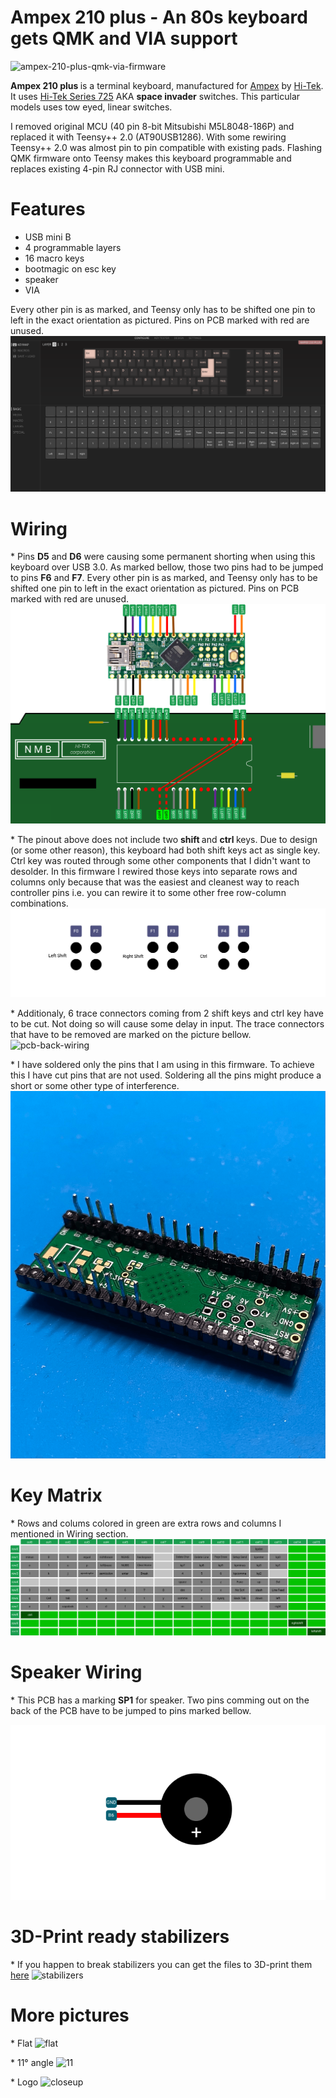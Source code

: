 
# <b> Ampex 210 plus </b> - An 80s keyboard gets QMK and VIA support 

![ampex-210-plus-qmk-via-firmware](https://github.com/vuckale/ampex-210-plus-qmk-via-firmware/blob/main/overview.png?raw=true)

<!--*A short description of the keyboard/project*-->
<b> Ampex 210 plus </b> is a terminal keyboard, manufactured for [Ampex](https://en.wikipedia.org/wiki/Ampex) by [Hi-Tek](https://deskthority.net/wiki/Hi-Tek_Corporation). It uses [Hi-Tek Series 725](https://deskthority.net/wiki/Hi-Tek_Series_725) AKA <b> space invader</b> switches. This particular models uses tow eyed, linear switches.

I removed original MCU (40 pin 8-bit Mitsubishi M5L8048-186P) and replaced it with Teensy++ 2.0 (AT90USB1286). With some rewiring Teensy++ 2.0 was almost pin to pin compatible with existing pads. Flashing QMK firmware onto Teensy makes this keyboard programmable and replaces existing 4-pin RJ connector with USB mini.

# Features

* USB mini B
* 4 programmable layers
* 16 macro keys
* bootmagic on esc key
* speaker
* VIA

Every other pin is as marked, and Teensy only has to be shifted one pin to left in the exact orientation as pictured. Pins on PCB marked with red are unused.
![VIA](https://github.com/vuckale/ampex-210-plus-qmk-via-firmware/blob/main/docs/VIA.png?raw=true)

# Wiring
&ast; Pins <b>D5</b> and <b>D6</b> were causing some permanent shorting when using this keyboard over USB 3.0. As marked bellow, those two pins had to be jumped to pins <b>F6</b> and <b>F7</b>. Every other pin is as marked, and Teensy only has to be shifted one pin to left in the exact orientation as pictured. Pins on PCB marked with red are unused.
![matrix-wiring](https://github.com/vuckale/ampex-210-plus-qmk-via-firmware/blob/main/docs/wiring.png?raw=true)

&ast; The pinout above does not include two <b> shift </b> and <b> ctrl </b> keys. Due to design (or some other reason), this keyboard had both shift keys act as single key. Ctrl key was routed through some other components that I didn't want to desolder. In this firmware I rewired those keys into separate rows and columns only because that was the easiest and cleanest way to reach controller pins i.e. you can rewire it to some other free row-column combinations. 
![right-left-shift-wiring](https://github.com/vuckale/ampex-210-plus-qmk-via-firmware/blob/main/docs/custom-wiring.png?raw=true)

&ast; Additionaly, 6 trace connectors coming from 2 shift keys and ctrl key have to be cut. Not doing so will cause some delay in input. The trace connectors that have to be removed are marked on the picture bellow.
![pcb-back-wiring](https://github.com/vuckale/ampex-210-plus-qmk-via-firmware/blob/main/docs/pcb-back-custom-wiring.png?raw=true)

&ast; I have soldered only the pins that I am using in this firmware. To achieve this I have cut pins that are not used. Soldering all the pins might produce a short or some other type of interference. 
![pins](https://github.com/vuckale/ampex-210-plus-qmk-via-firmware/blob/main/docs/pins.png?raw=true)

# Key Matrix
&ast; Rows and colums colored in green are extra rows and columns I mentioned in Wiring section.
![key-matrix](https://github.com/vuckale/ampex-210-plus-qmk-via-firmware/blob/main/docs/matrix.png?raw=true)
# Speaker Wiring
&ast; This PCB has a marking <b>SP1</b> for speaker. Two pins comming out on the back of the PCB have to be jumped to pins marked bellow.
<p align="center">
  <img src="https://github.com/vuckale/ampex-210-plus-qmk-via-firmware/blob/main/docs/speaker-wiring.png?raw=true" />
</p>

# 3D-Print ready stabilizers
&ast; If you happen to break stabilizers you can get the files to 3D-print them [here](https://github.com/vuckale/ampex-210-plus-qmk-via-firmware/blob/main/stabilizers_stl/) 
![stabilizers](https://github.com/vuckale/ampex-210-plus-qmk-via-firmware/blob/main/stabilizers_stl/ampex_210_plus_stabilizer_stl.gif?raw=true)

# More pictures
&ast; Flat
![flat](https://github.com/vuckale/ampex-210-plus-qmk-via-firmware/blob/main/docs/flat.png?raw=true)

&ast; 11° angle
![11](https://github.com/vuckale/ampex-210-plus-qmk-via-firmware/blob/main/docs/11.png?raw=true)

&ast; Logo
![closeup](https://github.com/vuckale/ampex-210-plus-qmk-via-firmware/blob/main/docs/closeup.png?raw=true)

<!--* Keyboard Maintainer: [vuckale](https://github.com/yourusername)
* Hardware Supported: Teensy++ 2.0 USB based microcontroller
* Hardware Availability: *Links to where you can find this hardware*-->

<!--Make example for this keyboard (after setting up your build environment):

    make compaq-mx-11800:default

Flashing example for this keyboard:i

    make compaq-mx-11800:default:flash

or for VIA support:
    
    make compaq-mx-11800:via:flash

<!--See the [build environment setup](https://docs.qmk.fm/#/getting_started_build_tools) and the [make instructions](https://docs.qmk.fm/#/getting_started_make_guide) for more information. Brand new to QMK? Start with our [Complete Newbs Guide](https://docs.qmk.fm/#/newbs).-->
